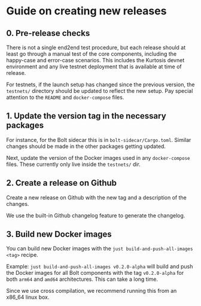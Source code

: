 # Guide on creating new releases

## 0. Pre-release checks

There is not a single end2end test procedure, but each release should at least
go through a manual test of the core components, including the happy-case and
error-case scenarios. This includes the Kurtosis devnet environment and any
live testnet deployment that is available at time of release.

For testnets, if the launch setup has changed since the previous version,
the `testnets/` directory should be updated to reflect the new setup.
Pay special attention to the `README` and `docker-compose` files.

## 1. Update the version tag in the necessary packages

For instance, for the Bolt sidecar this is in `bolt-sidecar/Cargo.toml`.
Similar changes should be made in the other packages getting updated.

Next, update the version of the Docker images used in any `docker-compose` files.
These currently only live inside the `testnets/` dir.

## 2. Create a release on Github

Create a new release on Github with the new tag and a description of the changes.

We use the built-in Github changelog feature to generate the changelog.

## 3. Build new Docker images

You can build new Docker images with the `just build-and-push-all-images <tag>` recipe.

Example: `just build-and-push-all-images v0.2.0-alpha` will build and push the Docker images
for all Bolt components with the tag `v0.2.0-alpha` for both `arm64` and `amd64`
architectures. This can take a long time.

Since we use cross compilation, we recommend running this from an x86_64 linux box.
